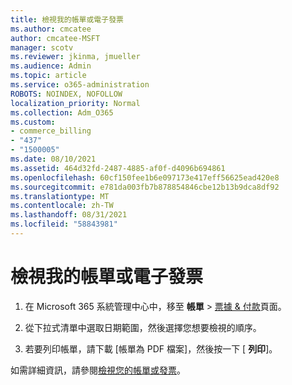 ```yaml
---
title: 檢視我的帳單或電子發票
ms.author: cmcatee
author: cmcatee-MSFT
manager: scotv
ms.reviewer: jkinma, jmueller
ms.audience: Admin
ms.topic: article
ms.service: o365-administration
ROBOTS: NOINDEX, NOFOLLOW
localization_priority: Normal
ms.collection: Adm_O365
ms.custom:
- commerce_billing
- "437"
- "1500005"
ms.date: 08/10/2021
ms.assetid: 464d32fd-2487-4885-af0f-d4096b694861
ms.openlocfilehash: 60cf150fee1b6e097173e417eff56625ead420e8
ms.sourcegitcommit: e781da003fb7b878854846cbe12b13b9dca8df92
ms.translationtype: MT
ms.contentlocale: zh-TW
ms.lasthandoff: 08/31/2021
ms.locfileid: "58843981"
---
```

# <a name="view-my-bill-or-invoice"></a>檢視我的帳單或電子發票

1. 在 Microsoft 365 系統管理中心中，移至 **帳單** \> [票據 & 付款](https://go.microsoft.com/fwlink/p/?linkid=848039)頁面。

2. 從下拉式清單中選取日期範圍，然後選擇您想要檢視的順序。

3. 若要列印帳單，請下載 [帳單為 PDF 檔案]，然後按一下 [ **列印**]。

如需詳細資訊，請參閱[檢視您的帳單或發票](https://docs.microsoft.com/microsoft-365/commerce/billing-and-payments/view-your-bill-or-invoice)。
